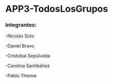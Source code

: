 # APP3-TodosLosGrupos

### Integrantes:

-Nicolás Soto

-Daniel Bravo

-Cristobal Sepúlveda

-Carolina Santibáñez

-Pablo Thieme

